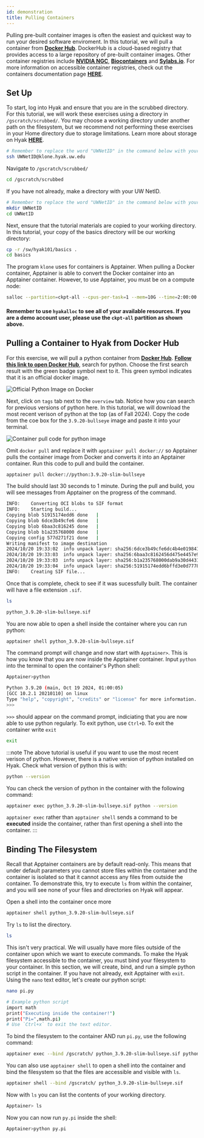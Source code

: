 ```yaml
---
id: demonstration
title: Pulling Containers
---
```


Pulling pre-built container images is often the easiest and quickest way to run your desired software enviroment. In this tutorial, we will pull a container from [**Docker Hub**](https://hub.docker.com/). DockerHub is a cloud-based registry that provides access to a large repository of pre-built container images. Other container registries include [**NVIDIA NGC**](https://catalog.ngc.nvidia.com/containers?filters=&orderBy=weightPopularDESC&query=&page=&pageSize=), [**Biocontainers**](https://biocontainers.pro/registry) and [**Sylabs.io**](https://cloud.sylabs.io/library). For more information on accessible container registries, check out the containers documentation page [**HERE**](https://hyak.uw.edu/docs/tools/containers#container-repositories). 

## Set Up

To start, log into Hyak and ensure that you are in the scrubbed directory. For this tutorial, we will work these exercises using a directory in `/gscratch/scrubbed/`. You may choose a working directory under another path on the filesystem, but we recommend not performing these exercises in your Home directory due to storage limitations. Learn more about storage on Hyak [**HERE**](https://hyak.uw.edu/docs/storage/gscratch#user-home-directory).  

```bash
# Remember to replace the word "UWNetID" in the command below with your UW NetID. 
ssh UWNetID@klone.hyak.uw.edu
```
Navigate to `/gscratch/scrubbed/`
```bash
cd /gscratch/scrubbed
```
If you have not already, make a directory with your UW NetID. 
```bash
# Remember to replace the word "UWNetID" in the command below with your UW NetID.
mkdir UWNetID
cd UWNetID
```
Next, ensure that the tutorial materials are copied to your working directory. In this tutorial, your copy of the basics directory will be our working directory:
```bash
cp -r /sw/hyak101/basics .
cd basics
```
The program `klone` uses for containers is Apptainer. When pulling a Docker container, Apptainer is able to convert the Docker container into an Apptainer container. However, to use Apptainer, you must be on a compute node:
```bash
salloc --partition=ckpt-all --cpus-per-task=1 --mem=10G --time=2:00:00
```
#### Remember to use `hyakalloc` to see all of your available resources. If you are a demo account user, please use the `ckpt-all` partition as shown above. 

## Pulling a Container to Hyak from Docker Hub

For this exercise, we will pull a python container from [**Docker Hub**](https://hub.docker.com/). [**Follow this link to open Docker Hub**](https://hub.docker.com/), search for python. Choose the first search result with the green badge symbol next to it. This green symbol indicates that it is an official docker image. 

![](/img/docs/containers-tutorial/dockerhub_python1.png 'Official Python Image on Docker')


Next, click on `tags` tab next to the `overview` tab. Notice how you can search for previous versions of python here. In this tutorial, we will download the most recent verison of python at the top (as of Fall 2024). Copy the code from the coe box for the `3.9.20-bullseye` image and paste it into your terminal. 

![](/img/docs/containers-tutorial/dockerhub_python2.png 'Container pull code for python image')

Omit `docker pull` and replace it with `apptainer pull docker://` so Apptainer pulls the container image from Docker and converts it into an Apptainer container. Run this code to pull and build the container.
```bash
apptainer pull docker://python:3.9.20-slim-bullseye
```
The build should last 30 seconds to 1 minute. During the pull and build, you will see messages from Apptainer on the progress of the command.
```bash
INFO:    Converting OCI blobs to SIF format
INFO:    Starting build...
Copying blob 51915174edd6 done   | 
Copying blob 6dce3b49cfe6 done   | 
Copying blob 6baa3c816245 done   | 
Copying blob b1a235768000 done   | 
Copying config 577d271f21 done   | 
Writing manifest to image destination
2024/10/20 19:33:02  info unpack layer: sha256:6dce3b49cfe6dc4b4e0198412bb0578215c86dae41303c47438639853bcba562
2024/10/20 19:33:03  info unpack layer: sha256:6baa3c8162456d475e4457e9618f8675a68275ab908ce7d7b387be1383fab464
2024/10/20 19:33:03  info unpack layer: sha256:b1a235768000dab9a30d44317a02455337c578675503eda9c991f7aef041b6b6
2024/10/20 19:33:04  info unpack layer: sha256:51915174edd6bffd3e0d77786e26ff610a2864d5277374a84cfa7e43a297723d
INFO:    Creating SIF file...
```

Once that is complete, check to see if it was sucessfully built. The container will have a file extension `.sif`.
```bash
ls
```
```bash
python_3.9.20-slim-bullseye.sif
```
You are now able to open a shell inside the container where you can run python:
```bash
apptainer shell python_3.9.20-slim-bullseye.sif
```
The command prompt will change and now start with `Apptainer>`. This is how you know that you are now inside the Apptainer container. Input `python` into the terminal to open the container's Python shell:
```bash
Apptainer>python
```
```bash
Python 3.9.20 (main, Oct 19 2024, 01:00:05) 
[GCC 10.2.1 20210110] on linux
Type "help", "copyright", "credits" or "license" for more information.
>>>
```
`>>>` should appear on the command prompt, indiciating that you are now able to use python regularly. To exit python, use `Ctrl+D`. 
To exit the container write `exit`

```bash 
exit
```
:::note
The above tutorial is useful if you want to use the most recent verison of python. However, there is a native version of python installed on Hyak. Check what version of python this is with:
```bash
python --version
```
You can check the version of python in the container with the following command:
```bash
apptainer exec python_3.9.20-slim-bullseye.sif python --version
```
`apptainer exec` rather than `apptainer shell` sends a command to be **executed** inside the container, rather than first opening a shell into the container. 
:::

## Binding The Filesystem

Recall that Apptainer containers are by default read-only. This means that under default parameters you cannot store files within the container and the container is isolated so that it cannot access any files from outside the container. To demonstrate this, try to execute `ls` from within the container, and you will see none of your files and directories on Hyak will appear. 

Open a shell into the container once more
```bash
apptainer shell python_3.9.20-slim-bullseye.sif
```
Try `ls` to list the directory.
```bash
ls
```

This isn't very practical. We will usually have more files outside of the container upon which we want to execute commands. To make the Hyak filesystem accessible to the container, you must bind your filesystem to your container. In this section, we will create, bind, and run a simple python script in the container. If you have not already, exit Apptainer with `exit`. Using the `nano` text editor, let's create our python script:

```bash
nano pi.py
```
```bash title="pi.py"
# Example python script 
import math
print("Executing inside the container!")
print("Pi=",math.pi)
# Use `Ctrl+x` to exit the text editor. 
```
To bind the filesystem to the container AND run `pi.py`, use the following command:
```bash
apptainer exec --bind /gscratch/ python_3.9.20-slim-bullseye.sif python pi.py
```
You can also use `apptainer shell` to open a shell into the container and bind the filesystem so that the files are accessible and visible with `ls`.
```bash
apptainer shell --bind /gscratch/ python_3.9.20-slim-bullseye.sif
```
Now with `ls` you can list the contents of your working directory.
```bash
Apptainer> ls
```
Now you can now run `py.pi` inside the shell:
```bash
Apptainer>python py.pi
```